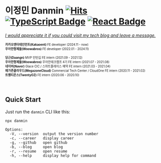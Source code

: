 
# 이정민 Danmin [![Hits](https://hits.seeyoufarm.com/api/count/incr/badge.svg?url=https%3A%2F%2Fgithub.com%2Fdanmin20&count_bg=%2379C83D&title_bg=%23555555&icon=&icon_color=%23E7E7E7&title=hits&edge_flat=false)](https://hits.seeyoufarm.com) [![TypeScript Badge](https://img.shields.io/badge/Typescript-235A97?style=flat-square&logo=Typescript&logoColor=white)](https://www.typescriptlang.org/) [![React Badge](https://img.shields.io/badge/React-61DAFB?style=flat-square&logo=React&logoColor=white)](https://reactjs.org/)

*[I would appreciate it if you could visit my tech blog and leave a message.](https://www.jeong-min.com/guestbook)*

<sub><sup><b>카카오엔터테인먼트(Kakaoent)</b> FE developer (2024.11 - now)</sup></sub>  
<sub><sup><b>우아한형제들(Woowabros)</b> FE developer (2022.01 - 2024.11)</sup></sub>  

<sub><sup><b>당근(Daangn)</b> MVP 인턴십 FE intern (2021.09 - 2021.12)</sup></sub>  
<sub><sup><b>우아한형제들(Woowabros)</b> 우아한테크캠프 4기 FE intern (2021.07 - 2021.08)</sup></sub>  
<sub><sup><b>네이버(Naver)</b> Glace CIC / 스마트플레이스 예약 FE intern (2021.03 - 2021.04)</sup></sub>  
<sub><sup><b>메가존클라우드(MegazoneCloud)</b> Commercial Tech Center / CloudOne FE intern (2020.11 - 2021.02)</sup></sub>  
<sub><sup><b>트웬티온스(TwentyOZ)</b> FE intern (2020.06 - 2020.10)</sup></sub>  


&nbsp;

## Quick Start

Just run the `danmin` CLI like this:
```
npx danmin
```
```
Options:
  -V, --version  output the version number
  -c, --career   display career
  -g, --github   open github
  -b, --blog     open blog
  -r, --resume   open resume
  -h, --help     display help for command
```
